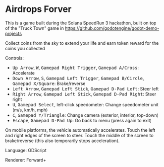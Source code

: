# Airdrops Forver


This is a game built during the Solana SpeedRun 3 hackathon, built on top of the "Truck Town" game in https://github.com/godotengine/godot-demo-projects

Collect coins from the sky to extend your life and earn token reward for the coins you collected



Controls:

- <kbd>Up Arrow</kbd>, <kbd>W</kbd>, <kbd>Gamepad Right Trigger</kbd>, <kbd>Gamepad A/Cross</kbd>: Accelerate
- <kbd>Down Arrow</kbd>, <kbd>S</kbd>, <kbd>Gamepad Left Trigger</kbd>, <kbd>Gamepad B/Circle</kbd>, <kbd>Gamepad X/Square</kbd>: Brake/reverse
- <kbd>Left Arrow</kbd>, <kbd>Gamepad Left Stick</kbd>, <kbd>Gamepad D-Pad Left</kbd>: Steer left
- <kbd>Right Arrow</kbd>, <kbd>Gamepad Left Stick</kbd>, <kbd>Gamepad D-Pad Right</kbd>: Steer right
- <kbd>U</kbd>, <kbd>Gamepad Select</kbd>, left-click speedometer: Change speedometer unit (m/s, km/h, mph)
- <kbd>C</kbd>, <kbd>Gamepad Y/Triangle</kbd>: Change camera (exterior, interior, top-down)
- <kbd>Escape</kbd>, <kbd>Gamepad D-Pad Up</kbd>: Go back to menu (press again to exit)

On mobile platforms, the vehicle automatically accelerates. Touch the left and
right edges of the screen to steer. Touch the middle of the screen to
brake/reverse (this also temporarily stops acceleration).

Language: GDScript

Renderer: Forward+
